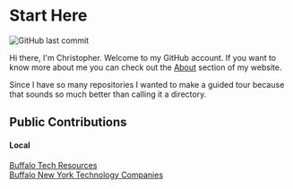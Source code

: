 # Start Here
![GitHub last commit](https://img.shields.io/github/last-commit/Programazing/Start_Here.svg)

Hi there, I'm Christopher. Welcome to my GitHub account. If you want to know more about me you can check out the [About](https://thatamazingprogrammer.com/about/) section of my website.

Since I have so many repositories I wanted to make a guided tour because that sounds so much better than calling it a directory.

## Public Contributions
#### Local
[Buffalo Tech Resources](https://github.com/Programazing/buffalo-tech-resources)  
[Buffalo New York Technology Companies](https://github.com/Programazing/BuffaloTechnologyCompanies)
